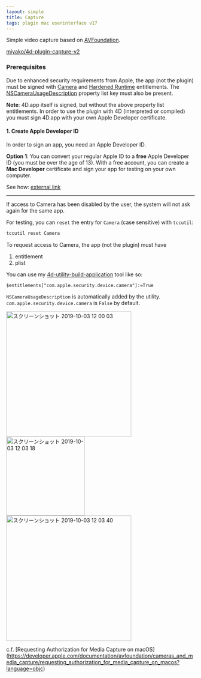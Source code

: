 ```yaml
---
layout: simple
title: Capture
tags: plugin mac userinterface v17
---
```


Simple video capture based on [AVFoundation](https://developer.apple.com/av-foundation/).

<!--more-->

[miyako/4d-plugin-capture-v2](https://github.com/miyako/4d-plugin-capture-v2)

### Prerequisites

Due to enhanced security requirements from Apple, the app (not the plugin) must be signed with [Camera](https://developer.apple.com/documentation/bundleresources/entitlements/com_apple_security_device_camera?language=objc) and [Hardened Runtime](https://developer.apple.com/documentation/bundleresources/entitlements?language=objc) entitlements. The [NSCameraUsageDescription](https://developer.apple.com/documentation/bundleresources/information_property_list/nscamerausagedescription?language=objc) property list key must also be present.

**Note**: 4D.app itself is signed, but without the above property list entitlements. In order to use the plugin with 4D (interpreted or compiled) you must sign 4D.app with your own Apple Developer certificate.

#### 1. Create Apple Developer ID

In order to sign an app, you need an Apple Developer ID.

**Option 1**: You can convert your regular Apple ID to a **free** Apple Developer ID (you must be over the age of 13). With a free account, you can create a **Mac Developer** certificate and sign your app for testing on your own computer.

See how: <i class="fa fa-external-link" aria-hidden="true"></i> [external link](https://9to5mac.com/2016/03/27/how-to-create-free-apple-developer-account-sideload-apps/)



---









If access to Camera has been disabled by the user, the system will not ask again for the same app.

For testing, you can ``reset`` the entry for ``Camera`` (case sensitive) with ``tccutil``:

```sh
tccutil reset Camera
```

To request access to Camera, the app (not the plugin) must have 

1. entitlement
1. plist 

You can use my [4d-utility-build-application](https://github.com/miyako/4d-utility-build-application) tool like so:

```
$entitlements["com.apple.security.device.camera"]:=True
```

``NSCameraUsageDescription`` is automatically added by the utility. ``com.apple.security.device.camera`` is ``False`` by default.


<img width="334" alt="スクリーンショット 2019-10-03 12 00 03" src="https://user-images.githubusercontent.com/1725068/66096245-58ac6a80-e5d5-11e9-9557-b6c2d3c0b328.png">

<img width="210" alt="スクリーンショット 2019-10-03 12 03 18" src="https://user-images.githubusercontent.com/1725068/66096398-ce183b00-e5d5-11e9-9b49-1252cd87b68a.png">

<img width="334" alt="スクリーンショット 2019-10-03 12 03 40" src="https://user-images.githubusercontent.com/1725068/66096420-da03fd00-e5d5-11e9-908c-13fc15a48b2a.png">

c.f. [Requesting Authorization for Media Capture on macOS] (https://developer.apple.com/documentation/avfoundation/cameras_and_media_capture/requesting_authorization_for_media_capture_on_macos?language=objc)
